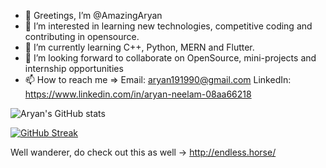 - 👋 Greetings, I’m @AmazingAryan
- 👀 I’m interested in learning new technologies, competitive coding and contributing in opensource.
- 🌱 I’m currently learning C++, Python, MERN and Flutter.
- 💞️ I’m looking forward to collaborate on OpenSource, mini-projects and internship opportunities
- 📫 How to reach me => Email: aryan191990@gmail.com LinkedIn: https://www.linkedin.com/in/aryan-neelam-08aa66218 


<!---
AmazingAryan/AmazingAryan is a ✨ special ✨ repository because its `README.md` (this file) appears on your GitHub profile.
You can click the Preview link to take a look at your changes.
--->

![Aryan's GitHub stats](https://github-readme-stats.vercel.app/api?username=AmazingAryan&show_icons=true&theme=algolia)



[![GitHub Streak](https://github-readme-streak-stats.herokuapp.com?user=AmazingAryan&theme=algolia)](https://git.io/streak-stats)


Well wanderer, do check out this as well -> http://endless.horse/
